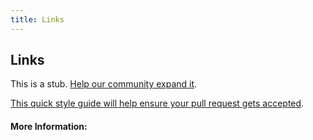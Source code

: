 ```yaml
---
title: Links
---
```


## Links

This is a stub. [Help our community expand it](https://github.com/freeCodeCamp/guide-articles/tree/master/articles/HTML/Attributes/Links/index.md).

[This quick style guide will help ensure your pull request gets accepted](https://github.com/freeCodeCamp/guide-articles/blob/master/README.md).

<!-- The article goes here, in GitHub-flavored Markdown. Feel free to add YouTube videos, images, and CodePen/JSBin embeds  -->

#### More Information:
<!-- Please add any articles you think might be helpful to read before writing the article -->


